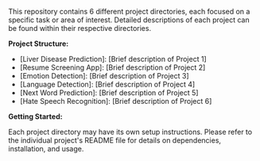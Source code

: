 
This repository contains 6 different project directories, each focused on a specific task or area of interest.  Detailed descriptions of each project can be found within their respective directories.

**Project Structure:**

* [Liver Disease Prediction]: [Brief description of Project 1]
* [Resume Screening App]: [Brief description of Project 2]
* [Emotion Detection]: [Brief description of Project 3]
* [Language Detection]: [Brief description of Project 4]
* [Next Word Prediction]: [Brief description of Project 5]
* [Hate Speech Recognition]: [Brief description of Project 6]

**Getting Started:**

Each project directory may have its own setup instructions. Please refer to the individual project's README file for details on dependencies, installation, and usage.



